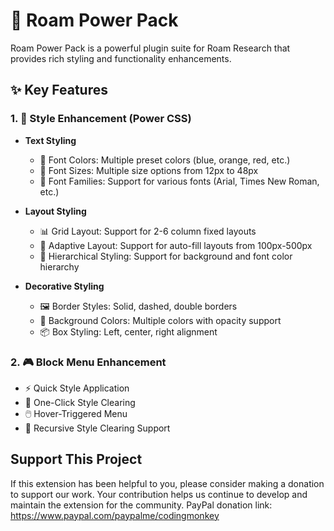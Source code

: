 # 🚀 Roam Power Pack

Roam Power Pack is a powerful plugin suite for Roam Research that provides rich styling and functionality enhancements.

## ✨ Key Features

### 1. 🎨 Style Enhancement (Power CSS)
- **Text Styling**
  - 🎯 Font Colors: Multiple preset colors (blue, orange, red, etc.)
  - 📏 Font Sizes: Multiple size options from 12px to 48px
  - 📝 Font Families: Support for various fonts (Arial, Times New Roman, etc.)

- **Layout Styling**
  - 📊 Grid Layout: Support for 2-6 column fixed layouts
  - 🔄 Adaptive Layout: Support for auto-fill layouts from 100px-500px
  - 🎯 Hierarchical Styling: Support for background and font color hierarchy

- **Decorative Styling**
  - 🖼️ Border Styles: Solid, dashed, double borders
  - 🌈 Background Colors: Multiple colors with opacity support
  - 📦 Box Styling: Left, center, right alignment

### 2. 🎮 Block Menu Enhancement
- ⚡ Quick Style Application
- 🧹 One-Click Style Clearing
- 🖱️ Hover-Triggered Menu
- 🔄 Recursive Style Clearing Support

## Support This Project
If this extension has been helpful to you, please consider making a donation to support our work. Your contribution helps us continue to develop and maintain the extension for the community.
PayPal donation link: https://www.paypal.com/paypalme/codingmonkey

